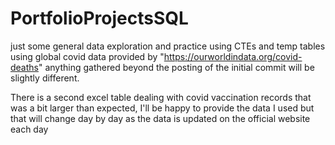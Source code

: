 # PortfolioProjectsSQL


just some general data exploration and practice using CTEs and temp tables using global covid data provided by "https://ourworldindata.org/covid-deaths" anything gathered beyond the posting of the initial commit will be slightly different.

There is a second excel table dealing with covid vaccination records that was a bit larger than expected, I'll be happy to provide the data I used but that will change
day by day as the data is updated on the official website each day
